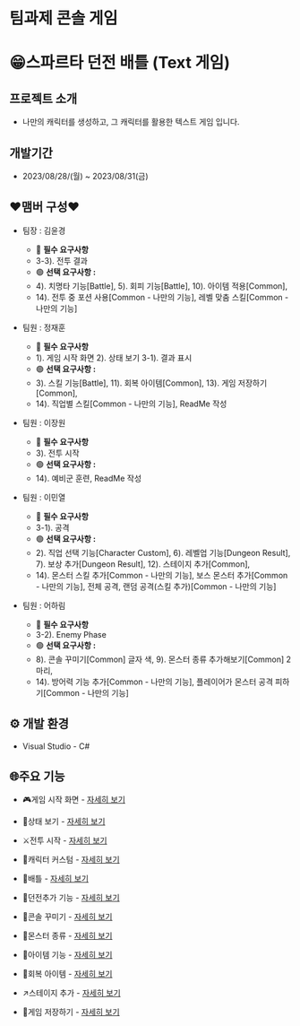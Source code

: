 # 팀과제 콘솔 게임


# 😁스파르타 던전 배틀 (Text 게임)


## 프로젝트 소개

- 나만의 캐릭터를 생성하고, 그 캐릭터를 활용한 텍스트 게임 입니다.


## 개발기간

- 2023/08/28/(월) ~ 2023/08/31(금)


## ❤맴버 구성❤

- 팀장 : 김윤경
    - 🔴 **필수 요구사항**
    - 3-3). 전투 결과
    - 🟢 **선택 요구사항 :**
    - 4). 치명타 기능[Battle], 5). 회피 기능[Battle], 10). 아이템 적용[Common],
    - 14). 전투 중 포션 사용[Common - 나만의 기능], 레벨 맞춤 스킬[Common - 나만의 기능]
      
- 팀원 : 정재훈
    - 🔴 **필수 요구사항**
    - 1). 게임 시작 화면 2). 상태 보기 3-1). 결과 표시
    - 🟢 **선택 요구사항 :**
    - 3). 스킬 기능[Battle], 11). 회복 아이템[Common], 13). 게임 저장하기[Common],
    - 14). 직업별 스킬[Common - 나만의 기능], ReadMe 작성
      
- 팀원 : 이장원
    - 🔴 **필수 요구사항**
    - 3). 전투 시작
    - 🟢 **선택 요구사항 :**
    - 14). 예비군 훈련, ReadMe 작성
        
- 팀원 : 이민열
    - 🔴 **필수 요구사항**
    - 3-1). 공격
    - 🟢 **선택 요구사항 :**
    - 2). 직업 선택 기능[Character Custom], 6). 레벨업 기능[Dungeon Result], 7). 보상 추가[Dungeon Result], 12). 스테이지 추가[Common],
    - 14). 몬스터 스킬 추가[Common - 나만의 기능], 보스 몬스터 추가[Common - 나만의 기능], 전체 공격, 랜덤 공격(스킬 추가)[Common - 나만의 기능]
      
- 팀원 : 어하림
    - 🔴 **필수 요구사항**
    - 3-2). Enemy Phase
    - 🟢 **선택 요구사항 :**
    - 8). 콘솔 꾸미기[Common] 글자 색, 9). 몬스터 종류 추가해보기[Common] 2마리,
    - 14). 방어력 기능 추가[Common - 나만의 기능], 플레이어가 몬스터 공격 피하기[Common - 나만의 기능]


## **⚙️ 개발 환경**

- Visual Studio - C#


## 🌐주요 기능

- 🎮게임 시작 화면 -  [자세히 보기](https://github.com/toadsam/TextGame/wiki/%EC%BA%90%EB%A6%AD%ED%84%B0)
    
- 💾상태 보기  -  [자세히 보기](https://github.com/toadsam/2-1teamproject/wiki/%EC%83%81%ED%83%9C-%EB%B3%B4%EA%B8%B0)

- ⚔️전투 시작  -  [자세히 보기](https://github.com/toadsam/2-1teamproject/wiki/%EC%A0%84%ED%88%AC-%EC%8B%9C%EC%9E%91)

- 🤡캐릭터 커스텀  -  [자세히 보기](https://github.com/toadsam/2-1teamproject/wiki/%EC%BA%90%EB%A6%AD%ED%84%B0-%EC%BB%A4%EC%8A%A4%ED%85%80)

- 🤺배틀  -  [자세히 보기](https://github.com/toadsam/2-1teamproject/wiki/%EB%B0%B0%EB%93%A4)

- 🦧던전추가 기능  -  [자세히 보기](https://github.com/toadsam/2-1teamproject/wiki/%EB%8D%98%EC%A0%84%EC%B6%94%EA%B0%80-%EA%B8%B0%EB%8A%A5)

- 🤪콘솔 꾸미기  -  [자세히 보기](https://github.com/toadsam/2-1teamproject/wiki/%EC%BD%98%EC%86%94-%EA%BE%B8%EB%AF%B8%EA%B8%B0)

- 🐯몬스터 종류  -  [자세히 보기](https://github.com/toadsam/2-1teamproject/wiki/%EB%AA%AC%EC%8A%A4%ED%84%B0-%EC%A2%85%EB%A5%98)

- 🧐아이템 기능  -  [자세히 보기](https://github.com/toadsam/2-1teamproject/wiki/%EC%95%84%EC%9D%B4%ED%85%9C-%EA%B8%B0%EB%8A%A5)

- 💖회복 아이템  -  [자세히 보기](https://github.com/toadsam/2-1teamproject/wiki/%ED%9A%8C%EB%B3%B5-%EC%95%84%EC%9D%B4%ED%85%9C)

- ↗️스테이지 추가  -  [자세히 보기](https://github.com/toadsam/2-1teamproject/wiki/%EC%8A%A4%ED%85%8C%EC%9D%B4%EC%A7%80-%EC%B6%94%EA%B0%80)

- 🚀게임 저장하기  -  [자세히 보기](https://github.com/toadsam/2-1teamproject/wiki/%EA%B2%8C%EC%9E%84-%EC%A0%80%EC%9E%A5%ED%95%98%EA%B8%B0)
   
